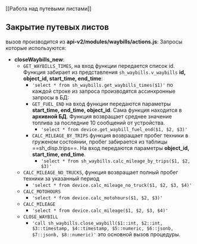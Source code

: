 [[Работа над путевыми листами]]

## Закрытие путевых листов
вызов производится из __api-v2/modules/waybills/actions.js__:
Запросы которые используются:
-  __closeWaybills_new__:
	- `GET_WAYBILLS_TIMES`, на вход функции передается список id. Функция забирает из представления `sh_waybills.v_waybills` __id, object_id, start_time, end_time__:
		- `'select * from sh_waybills.get_waybills_times($1)'`
		по каждой строке из запроса производятся ассинхронные запросы в БД: 
		- `GET_FUEL_END` на вход функции передаются параметры __start_time, end_time, object_id__. Сама функция находится в __архивной БД__. Функция возвращает среднее значение топлива за последние 10 сообщений от устройства.
			- `'select * from device.get_waybill_fuel_end($1, $2, $3)'`
		- `CALC_MILEAGE_BY_TRIPS` функция возвращает пробег техники в груженом состоянии, пробег забирается из таблицы ==sh_disp.trips==. На вход передаются параметры __object_id, start_time, end_time__.
			- `'select * from sh_waybills.calc_mileage_by_trips($1, $2, $3)'`
	- `CALC_MILEAGE_NO_TRUCKS`, функция возвращает полный пробег техники за указанный период
		- `'select * from device.calc_mileage_no_truck($1, $2, $3, $4)'`
	- `CALC_MOTOHOURS`
		- `'select * from device.calc_motohours($1, $2, $3)'`
	- `CALC_MILEAGE`
		- `'select * from device.calc_mileage($1, $2, $3, $4)'`
	- `CLOSE_WAYBILL`
		- `'call sh_waybills.close_waybill($1::int, $2::int, $3::timestamp, $4::timestamp, $5::numeric, $6::jsonb, $7::jsonb, $8::numeric)'` это основной вызов процедуры.
